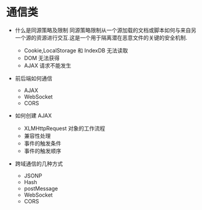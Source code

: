 # 通信类
- 什么是同源策略及限制
    同源策略限制从一个源加载的文档或脚本如何与来自另一个源的资源进行交互.这是一个用于隔离潜在恶意文件的关键的安全机制.
    - Cookie,LocalStorage 和 IndexDB 无法读取
    - DOM 无法获得
    - AJAX 请求不能发生

- 前后端如何通信
    - AJAX
    - WebSocket
    - CORS

- 如何创建 AJAX
    - XLMHttpRequest 对象的工作流程
    - 兼容性处理
    - 事件的触发条件
    - 事件的触发顺序

- 跨域通信的几种方式
    - JSONP
    - Hash
    - postMessage
    - WebSocket
    - CORS